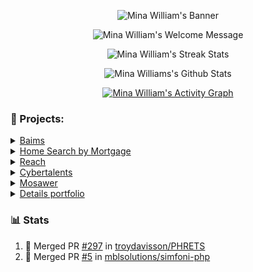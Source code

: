 <p align="center">
		<img alt="Mina William's Banner" src="https://github.com/MinaWilliam/MinaWilliam/blob/main/static/images/banner.png">
</p>

<p align="center">
		<img alt="Mina William's Welcome Message" src="https://readme-typing-svg.herokuapp.com/?lines=Welcome+to+Mina's+GitHub+page+:)&center=true&width=450&height=55">
</p>


<p align="center">
  <img alt="Mina William's Streak Stats"
     src="https://github-readme-streak-stats.herokuapp.com/?user=minawilliam&theme=black-ice&hide_border=true&stroke=0000&background=0D1117&ring=60D9FA&fire=60D9FA&currStreakLabel=60D9FA"/>
</p>

<p align="center">
  <img alt="Mina Williams's Github Stats"
     src="https://denvercoder1-github-readme-stats.vercel.app/api?username=minawilliam&show_icons=true&count_private=true&theme=react&hide_border=true&bg_color=0D1117"/>
</p>

<p align="center">
	<a href="http://zalt.me">
		<img alt="Mina William's Activity Graph"
			 src="https://activity-graph.herokuapp.com/graph?username=minawilliam&bg_color=0D1117&color=5BCDEC&line=5BCDEC&point=FFFFFF&hide_border=true"/>
	</a>
</p>

### 🔭  Projects:
<details>
  <summary><a href="http://baims.com">Baims</a></summary>
  an educational website and App that offers recorded courses and live sessions for
  university and high school students in the Middle East.
  
  ![Header](https://raw.githubusercontent.com/MinaWilliam/MinaWilliam/main/images/baims.png "Baims")
</details>
<details>
  <summary><a href="https://homesearchbymortgage.com">Home Search by Mortgage</a></summary>
  a search engine for real estate in the USA that provides agents with
  recommendations for their homebuyers clients based on their needs.
  
  ![Header](https://raw.githubusercontent.com/MinaWilliam/MinaWilliam/main/images/sbmp.png "Home Search")
</details>
<details>
  <summary><a href="https://reachlnk.com">Reach</a></summary>
  a social app that allows you to share all your social contacts through one link.
  
  ![Header](https://raw.githubusercontent.com/MinaWilliam/MinaWilliam/main/images/reach.png "Reach")
</details>
<details>
  <summary><a href="https://cybertalents.com">Cybertalents</a></summary>
  a platform for connecting tech companies with top talented cybersecurity
  professionals.
</details>
<details>
  <summary><a href="https://www.mosawer.net">Mosawer</a></summary>
  a platform that helps clients to find and book professional photographers in the MENA
  region.

  ![Header](https://raw.githubusercontent.com/MinaWilliam/MinaWilliam/main/images/mosawer.png "Mosawer")
</details>
<details>
  <summary><a href="https://www.mosawer.net">Details portfolio</a></summary>
  a portfolio for an architecture & interior design company.
  
  ![Header](https://raw.githubusercontent.com/MinaWilliam/MinaWilliam/main/images/details.png "Details design")
</details>

### 📊 Stats

1. 🎉 Merged PR [#297](https://github.com/troydavisson/PHRETS/pull/297) in [troydavisson/PHRETS](https://github.com/troydavisson/PHRETS)
2. 🎉 Merged PR [#5](https://github.com/mblsolutions/simfoni-php/pull/5) in [mblsolutions/simfoni-php](https://github.com/mblsolutions/simfoni-php)
